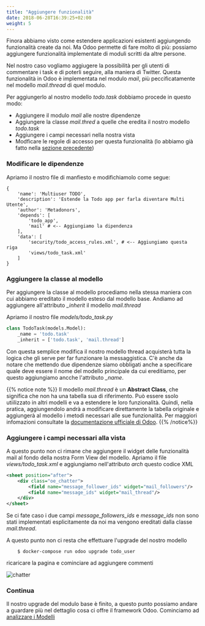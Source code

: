 ```yaml
---
title: "Aggiungere funzionalità"
date: 2018-06-28T16:39:25+02:00
weight: 5
---
```


Finora abbiamo visto come estendere applicazioni esistenti aggiungendo funzionalità create da noi. Ma Odoo permette di fare molto di più: possiamo aggiungere funzionalità implementate di moduli scritti da altre persone.

Nel nostro caso vogliamo aggiugere la possibilità per gli utenti di commentare i task e di poterli seguire, alla maniera di Twitter. Questa funzionalità in Odoo è implementata nel modulo _mail_, più peccificatamente nel modello _mail.thread_ di quel modulo.

Per aggiungerlo al nostro modello _todo.task_ dobbiamo procede in questo modo:

- Aggiungere il modulo _mail_ alle nostre dipendenze
- Aggiungere la classe _mail.thred_ a quelle che eredita il nostro modello _todo.task_
- Aggiungere i campi necessari nella nostra vista
- Modficare le regole di accesso per questa funzionalità (lo abbiamo già fatto nella [sezione precedente](/odoo.workshop/inheritance/estendere_dati/#modficare-le-regole-di-sicurezza/))


### Modificare le dipendenze

Apriamo il nostro file di manfiesto e modifichiamolo come segue:

```
{
    'name': 'Multiuser TODO',
    'description': 'Estende la Todo app per farla diventare Multi Utente',
    'author': 'Metadonors',
    'depends': [
        'todo_app',
        'mail' # <-- Aggiungiamo la dipendenza
    ],
    'data': [
        'security/todo_access_rules.xml', # <-- Aggiungiamo questa riga
        'views/todo_task.xml'
    ]
}
```

### Aggiungere la classe al modello

Per aggiungere la classe al modello procediamo nella stessa maniera con cui abbiamo ereditato il modello esteso dal modello base. Andiamo ad aggiungere all'attributo _\_inherit_ il modello _mail.thread_

Apriamo il nostro file _models/todo\_task.py_ 

```python
class TodoTask(models.Model):
    _name = 'todo.task'
    _inherit = ['todo.task', 'mail.thread']
```

Con questa semplice modifica il nostro modello thread acquisterà tutta la logica che gli serve per far funzionare la messaggistica. C'è anche da notare che mettendo due dipendenze siamo obbligati anche a specificare quale deve essere il nome del modello principale da cui ereditiamo, per questo aggiungiamo ancche l'attributo _\_name_.

{{% notice note %}}
Il modello _mail.thread_ è un **Abstract Class**, che significa che non ha una tabella sua di riferimento. Può essere ssolo utiilizzato in altri modelli e va a estendere le loro funzionalità. Quindi, nella pratica, aggiungendolo andrà a modificare direttamente la tabella originale e aggiungerà al modello i metodi necessari alle sue funzionalità. Per maggiori infomazioni consultate la [documentazione ufficiale di Odoo](https://www.odoo.com/documentation/11.0/reference/orm.html#model-reference).
{{% /notice%}}


### Aggiungere i campi necessari alla vista

A questo punto non ci rimane che aggiungere il widget delle funzionalità mail al fondo della nostra Form View del modello. Apriamo il file _views/todo\_task.xml_ e aggiungiamo nell'attributo _arch_ questo codice XML

```xml
<sheet position="after">
    <div class="oe_chatter">
        <field name="message_follower_ids" widget="mail_followers"/>
        <field name="message_ids" widget="mail_thread"/>
    </div>
</sheet>
```

Se ci fate caso i due campi _message\_followers\_ids_ e _message\_ids_ non sono stati implementati esplicitamente da noi ma vengono ereditati dalla classe _mail.thread_.

A questo punto non ci resta che effettuare l'upgrade del nostro modello

```
    $ docker-compose run odoo upgrade todo_user
```

ricaricare la pagina e cominciare ad aggiungere commenti

![chatter](/odoo.workshop/screen/aggiungere_funzionalita/chatter.png?width=60pc)

### Continua

Il nostro upgrade del modulo base è finito, a questo punto possiamo andare a guardare più nel dettaglio cosa ci offre il framework Odoo. Cominciamo ad [analizzare i Modelli](/odoo.workshop/models/)